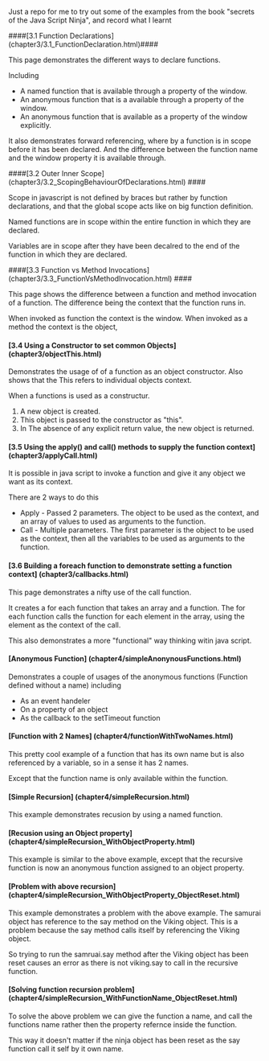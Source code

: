 Just a repo for me to try out some of the examples from the book "secrets of the Java Script Ninja", and record what I learnt

####[3.1 Function Declarations] (chapter3/3.1_FunctionDeclaration.html)####

This page demonstrates the different ways to declare functions. 

Including
* A named function that is available through a property of the window.
* An anonymous function that is a available through a property of the window. 
* An anonymous function that is available as a property of the window explicitly. 

It also demonstrates forward referencing, where by a function is in scope before it has been declared. And the difference between the function name and the window property it is available through.


####[3.2 Outer Inner Scope] (chapter3/3.2_ScopingBehaviourOfDeclarations.html) ####

Scope in javascript is not defined by braces but rather by function declarations, and that the global scope acts like on big function definition.

Named functions are in scope within the entire function in which they are declared. 

Variables are in scope after they have been decalred to the end of the function in which they are declared. 


####[3.3 Function vs Method Invocations] (chapter3/3.3_FunctionVsMethodInvocation.html) ####

This page shows the difference between a function and method invocation of a function. The difference being the context that the function runs in. 

When invoked as function the context is the window. When invoked as a method the context is the object, 


#### [3.4 Using a Constructor to set common Objects] (chapter3/objectThis.html) ####

Demonstrates the usage of of a function as an object constructor. Also shows that the This refers to individual objects context.

When a functions is used as a constructur. 
1. A new object is created. 
2. This object is passed to the constructor as "this".
3. In The absence of any explicit return value, the new object is returned.


#### [3.5 Using the apply() and call() methods to supply the function context] (chapter3/applyCall.html) ####

It is possible in java script to invoke a function and give it any object we want as its context. 

There are 2 ways to do this

* Apply - Passed 2 parameters. The object to be used as the context, and an array of values to used as arguments to the function.
* Call - Multiple parameters. The first parameter is the object to be used as the context, then all the variables to be used as arguments to the function.


#### [3.6 Building a foreach function to demonstrate setting a function context] (chapter3/callbacks.html) ####

This page demonstrates a nifty use of the call function. 

It creates a for each function that takes an array and a function. The for each function calls the function for each element in the array, using the element 
as the context of the call. 

This also demonstrates a more "functional" way thinking witin java script. 

#### [Anonymous Function] (chapter4/simpleAnonynousFunctions.html) ####

Demonstrates a couple of usages of the anonymous functions (Function defined without a name) including

* As an event handeler
* On a property of an object
* As the callback to the setTimeout function

#### [Function with 2 Names] (chapter4/functionWithTwoNames.html) ####

This pretty cool example of a function that has its own name but is also referenced by a variable, so in a sense it has 2 names. 

Except that the function name is only available within the function. 



#### [Simple Recursion] (chapter4/simpleRecursion.html) ####

This example demonstrates recusion by using a named function. 

#### [Recusion using an Object property] (chapter4/simpleRecursion_WithObjectProperty.html) ####

This example is similar to the above example, except that the recursive function is now an anonymous function assigned to an object property. 

#### [Problem with above recursion] (chapter4/simpleRecursion_WithObjectProperty_ObjectReset.html) ####

This example demonstrates a problem with the above example. The samurai object has reference to the say method on the Viking object. This is a problem because the say method calls itself by referencing the Viking object. 

So trying to run the samruai.say method after the Viking object has been reset causes an error as there is not viking.say to call in the recursive function.

#### [Solving function recursion problem] (chapter4/simpleRecursion_WithFunctionName_ObjectReset.html) ####

To solve the above problem we can give the function a name, and call the functions name rather then the property refernce inside the function. 

This way it doesn't matter if the ninja object has been reset as the say function call it self by it own name. 
